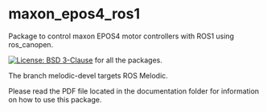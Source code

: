 maxon_epos4_ros1
================

Package to control maxon EPOS4 motor controllers with ROS1 using ros_canopen.

[![License: BSD 3-Clause](https://img.shields.io/badge/License-BSD%203--Clause-blue.svg)](https://opensource.org/licenses/BSD-3-Clause) for all the packages.

The branch melodic-devel targets ROS Melodic.

Please read the PDF file located in the documentation folder for information on how to use this package.
